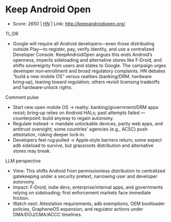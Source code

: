 # Keep Android Open

- Score: 2650 | [HN](https://news.ycombinator.com/item?id=45742488) | Link: http://keepandroidopen.org/

TL;DR
- Google will require all Android developers—even those distributing outside Play—to register, pay, verify identity, and use a centralized Developer Console. KeepAndroidOpen argues this ends Android’s openness, imperils sideloading and alternative stores like F‑Droid, and shifts sovereignty from users and states to Google. The campaign urges developer non‑enrollment and broad regulatory complaints. HN debates “build a new mobile OS” versus realities (banking/DRM, hardware bring‑up), leaning toward regulation; others revisit licensing tradeoffs and hardware‑unlock rights.

Comment pulse
- Start new open mobile OS → reality: banking/government/DRM apps resist; bring‑up relies on Android HALs; past attempts failed — counterpoint: build anyway to regain autonomy.
- Regulate instead → mandate unlockable devices, parity web apps, and antitrust oversight; some countries’ agencies (e.g., ACSC) push attestation, risking deeper lock‑in.
- Developers feel rug‑pulled → Apple‑style barriers return; some expect adb sideload to survive, but grassroots distribution and alternative stores may break.

LLM perspective
- View: This shifts Android from permissionless distribution to centralized gatekeeping under a security pretext, narrowing user and developer autonomy.
- Impact: F‑Droid, indie devs, enterprise/internal apps, and governments relying on sideloading; first enforcement markets face immediate friction.
- Watch next: Attestation requirements, adb exemptions, OEM bootloader policies, GrapheneOS expansion, and regulator actions under DMA/DOJ/CMA/ACCC timelines.
